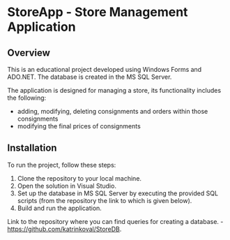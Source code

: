 # StoreApp  - Store Management Application

## Overview
This is an educational project developed using Windows Forms and ADO.NET. The database is created in the MS SQL Server. 

The application is designed for managing a store, its functionality includes the following:
- adding, modifying, deleting consignments and orders within those consignments
- modifying the final prices of consignments

## Installation
To run the project, follow these steps:

1) Clone the repository to your local machine.
2) Open the solution in Visual Studio.
3) Set up the database in MS SQL Server by executing the provided SQL scripts (from the repository the link to which is given below).
4) Build and run the application.

Link to the repository where you can find queries for creating a database. - https://github.com/katrinkoval/StoreDB.
